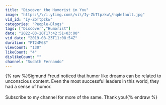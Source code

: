 ```yaml
---
title: "Discover the Humorist in You"
image: "https:\/\/i.ytimg.com\/vi\/Iy-ZbTtpzkw\/hqdefault.jpg"
vid_id: "Iy-ZbTtpzkw"
categories: "People-Blogs"
tags: ["Discover","Humorist"]
date: "2022-03-20T17:42:51+03:00"
vid_date: "2019-08-23T11:08:54Z"
duration: "PT24M6S"
viewcount: "130"
likeCount: "4"
dislikeCount: ""
channel: "Sudath Fernando"
---
```

{% raw %}Sigmund Freud noticed that humor like dreams can be related to unconscious content. Even the most successful leaders in this world, they had a sense of humor. <br /><br />Subscribe to my channel for more of the same. Thank you!{% endraw %}
